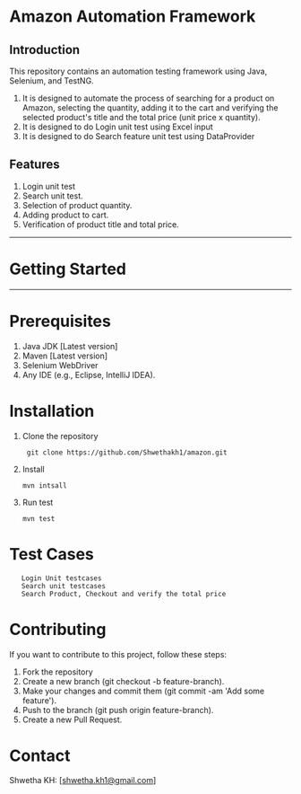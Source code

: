 # Amazon Automation Framework
Introduction
----------------------------------------------------------------------------------------
This repository contains an automation testing framework using Java, Selenium, and TestNG.
1. It is designed to automate the process of searching for a product on Amazon, selecting the quantity, adding it to the cart
    and verifying the selected product's title and the total price (unit price x quantity).
2. It is designed to do Login unit test using Excel input
3. It is designed to do Search feature unit test using DataProvider
  
Features
--------------------------------------------------------------------------------------------
  1. Login unit test
  2. Search unit test.
  3. Selection of product quantity.
  4. Adding product to cart.
  5. Verification of product title and total price.
----------
 # Getting Started
 ------------------------
 # Prerequisites
 
   1. Java JDK [Latest version]
   2. Maven [Latest version]
   3. Selenium WebDriver
   4. Any IDE (e.g., Eclipse, IntelliJ IDEA).

# Installation
   1. Clone the repository
      
           git clone https://github.com/Shwethakh1/amazon.git
      
   3. Install
      
          mvn intsall
      
   5. Run test
      
          mvn test
      
 # Test Cases
       Login Unit testcases
       Search unit testcases
       Search Product, Checkout and verify the total price

# Contributing

If you want to contribute to this project, follow these steps:

1. Fork the repository
2. Create a new branch (git checkout -b feature-branch).
3. Make your changes and commit them (git commit -am 'Add some feature').
4. Push to the branch (git push origin feature-branch).
5. Create a new Pull Request.

# Contact
  Shwetha KH: [shwetha.kh1@gmail.com]

      
